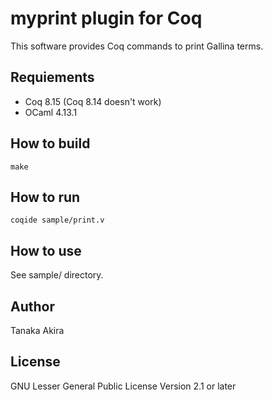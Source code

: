 # myprint plugin for Coq

This software provides Coq commands to print Gallina terms.

## Requiements

- Coq 8.15 (Coq 8.14 doesn't work)
- OCaml 4.13.1

## How to build

    make

## How to run

    coqide sample/print.v

## How to use

See sample/ directory.

## Author

Tanaka Akira

## License

GNU Lesser General Public License Version 2.1 or later
